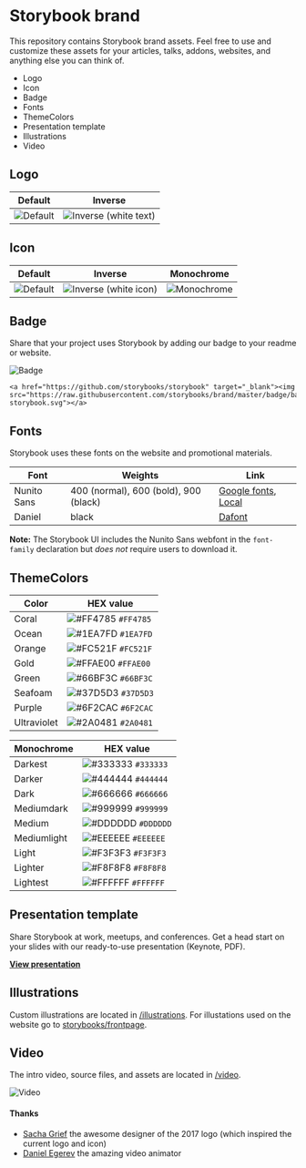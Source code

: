 # Storybook brand

This repository contains Storybook brand assets. Feel free to use and customize these assets for your articles, talks, addons, websites, and anything else you can think of.

- Logo
- Icon
- Badge
- Fonts
- ThemeColors
- Presentation template
- Illustrations
- Video

## Logo

| Default  |  Inverse  |
|---|---|
| ![Default](./logo/logo-storybook-default.svg) | ![Inverse](./logo/logo-storybook-inverse.svg) (white text) |

## Icon

| Default  |  Inverse  |  Monochrome |
|---|---|---|
| ![Default](./icon/icon-storybook-default.svg) | ![Inverse](./icon/icon-storybook-inverse.svg) (white icon) | ![Monochrome](./icon/icon-storybook-monochrome.svg)|

## Badge

Share that your project uses Storybook by adding our badge to your readme or website.

![Badge](./badge/badge-storybook.svg)

```
<a href="https://github.com/storybooks/storybook" target="_blank"><img src="https://raw.githubusercontent.com/storybooks/brand/master/badge/badge-storybook.svg"></a>
```


## Fonts
Storybook uses these fonts on the website and promotional materials.

| Font  |  Weights  |  Link |
|---|---|---|
| Nunito Sans  | 400 (normal), 600 (bold), 900 (black) | [Google fonts](https://fonts.google.com/specimen/Nunito+Sans), [Local](./fonts) |  
| Daniel   |  black |  [Dafont](https://www.dafont.com/daniel.font) |

**Note:** The Storybook UI includes the Nunito Sans webfont in the `font-family` declaration but *does not* require users to download it.


## ThemeColors

| Color     | HEX value |
|------------|-----------|
| Coral       | ![#FF4785](https://placehold.it/15/FF4785/000000?text=+) `#FF4785` |
| Ocean     | ![#1EA7FD](https://placehold.it/15/1EA7FD/000000?text=+) `#1EA7FD` |
| Orange     | ![#FC521F](https://placehold.it/15/FC521F/000000?text=+) `#FC521F` |
| Gold      | ![#FFAE00](https://placehold.it/15/FFAE00/000000?text=+) `#FFAE00` |
| Green       | ![#66BF3C](https://placehold.it/15/66BF3C/000000?text=+) `#66BF3C` |
| Seafoam      | ![#37D5D3](https://placehold.it/15/37D5D3/000000?text=+) `#37D5D3` |
| Purple      | ![#6F2CAC](https://placehold.it/15/6F2CAC/000000?text=+) `#6F2CAC` |
| Ultraviolet      | ![#2A0481](https://placehold.it/15/2A0481/000000?text=+) `#2A0481` |


| Monochrome  | HEX value |
|------------|-----------|
| Darkest       | ![#333333](https://placehold.it/15/333333/000000?text=+) `#333333` |
| Darker     | ![#444444](https://placehold.it/15/444444/000000?text=+) `#444444` |
| Dark     | ![#666666](https://placehold.it/15/666666/000000?text=+) `#666666` |
| Mediumdark      | ![#999999](https://placehold.it/15/999999/000000?text=+) `#999999` |
| Medium       | ![#DDDDDD](https://placehold.it/15/DDDDDD/000000?text=+) `#DDDDDD` |
| Mediumlight      | ![#EEEEEE](https://placehold.it/15/EEEEEE/000000?text=+) `#EEEEEE` |
| Light      | ![#F3F3F3](https://placehold.it/15/F3F3F3/000000?text=+) `#F3F3F3` |
| Lighter      | ![#F8F8F8](https://placehold.it/15/F8F8F8/000000?text=+) `#F8F8F8` |
| Lightest      | ![#FFFFFF](https://placehold.it/15/FFFFFF/000000?text=+) `#FFFFFF` |

## Presentation template
Share Storybook at work, meetups, and conferences. Get a head start on your slides with our ready-to-use presentation (Keynote, PDF).

[**View presentation**](./presentation)

## Illustrations
Custom illustrations are located in [/illustrations](./illustrations).
For illustations used on the website go to [storybooks/frontpage](https://github.com/storybooks/frontpage/).

## Video
The intro video, source files, and assets are located in [/video](./video).

![Video](./video/2018/storybook-intro-animation.gif)

#### Thanks
- [Sacha Grief](https://github.com/SachaG) the awesome designer of the 2017 logo (which inspired the current logo and icon)
- [Daniel Egerev](https://twitter.com/iDanb0) the amazing video animator
